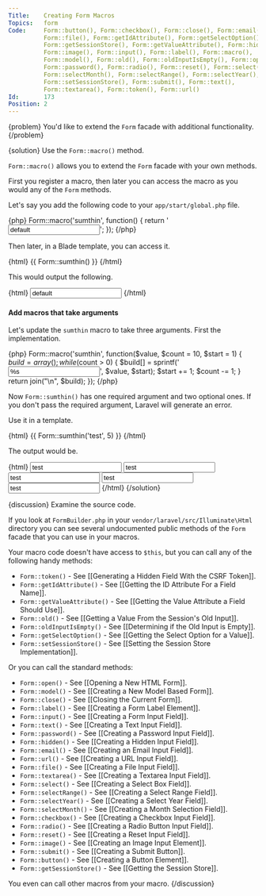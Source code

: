 ```yaml
---
Title:    Creating Form Macros
Topics:   form
Code:     Form::button(), Form::checkbox(), Form::close(), Form::email(),
          Form::file(), Form::getIdAttribute(), Form::getSelectOption(),
          Form::getSessionStore(), Form::getValueAttribute(), Form::hidden(),
          Form::image(), Form::input(), Form::label(), Form::macro(),
          Form::model(), Form::old(), Form::oldInputIsEmpty(), Form::open(),
          Form::password(), Form::radio(), Form::reset(), Form::select(),
          Form::selectMonth(), Form::selectRange(), Form::selectYear(),
          Form::setSessionStore(), Form::submit(), Form::text(),
          Form::textarea(), Form::token(), Form::url()
Id:       173
Position: 2
---
```


{problem}
You'd like to extend the `Form` facade with additional functionality.
{/problem}

{solution}
Use the `Form::macro()` method.

`Form::macro()` allows you to extend the `Form` facade with your own methods.

First you register a macro, then later you can access the macro as you would any of the `Form` methods.

Let's say you add the following code to your `app/start/global.php` file.

{php}
Form::macro('sumthin', function()
{
    return '<input type="sumthin" value="default">';
});
{/php}

Then later, in a Blade template, you can access it.

{html}
{{ Form::sumthin() }}
{/html}

This would output the following.

{html}
<input type="sumthin" value="default">
{/html}

#### Add macros that take arguments

Let's update the `sumthin` macro to take three arguments. First the implementation.

{php}
Form::macro('sumthin', function($value, $count = 10, $start = 1)
{
    $build = array();
    while ($count > 0)
    {
        $build[] = sprintf('<input type="sumthun" value="%s" index="%s">',
          $value, $start);
        $start += 1;
        $count -= 1;
    }
    return join("\n", $build);
});
{/php}

Now `Form::sumthin()` has one required argument and two optional ones. If you don't pass the required argument, Laravel will generate an error.

Use it in a template.

{html}
{{ Form::sumthin('test', 5) }}
{/html}

The output would be.

{html}
<input type="sumthin" value="test" index="1">
<input type="sumthin" value="test" index="2">
<input type="sumthin" value="test" index="3">
<input type="sumthin" value="test" index="4">
<input type="sumthin" value="test" index="5">
{/html}
{/solution}

{discussion}
Examine the source code.

If you look at `FormBuilder.php` in your `vendor/laravel/src/Illuminate\Html` directory you can see several undocumented public methods of the `Form` facade that you can use in your macros.

Your macro code doesn't have access to `$this`, but you can call any of the following handy methods:

* `Form::token()` - See [[Generating a Hidden Field With the CSRF Token]].
* `Form::getIdAttribute()` - See [[Getting the ID Attribute For a Field Name]].
* `Form::getValueAttribute()` - See [[Getting the Value Attribute a Field Should Use]].
* `Form::old()` - See [[Getting a Value From the Session's Old Input]].
* `Form::oldInputIsEmpty()` - See [[Determining if the Old Input is Empty]].
* `Form::getSelectOption()` - See [[Getting the Select Option for a Value]].
* `Form::setSessionStore()` - See [[Setting the Session Store Implementation]].

Or you can call the standard methods:

* `Form::open()` - See [[Opening a New HTML Form]].
* `Form::model()` - See [[Creating a New Model Based Form]].
* `Form::close()` - See [[Closing the Current Form]].
* `Form::label()` - See [[Creating a Form Label Element]].
* `Form::input()` - See [[Creating a Form Input Field]].
* `Form::text()` - See [[Creating a Text Input Field]].
* `Form::password()` - See [[Creating a Password Input Field]].
* `Form::hidden()` - See [[Creating a Hidden Input Field]].
* `Form::email()` - See [[Creating an Email Input Field]].
* `Form::url()` - See [[Creating a URL Input Field]].
* `Form::file()` - See [[Creating a File Input Field]].
* `Form::textarea()` - See [[Creating a Textarea Input Field]].
* `Form::select()` - See [[Creating a Select Box Field]].
* `Form::selectRange()` - See [[Creating a Select Range Field]].
* `Form::selectYear()` - See [[Creating a Select Year Field]].
* `Form::selectMonth()` - See [[Creating a Month Selection Field]].
* `Form::checkbox()` - See [[Creating a Checkbox Input Field]].
* `Form::radio()` - See [[Creating a Radio Button Input Field]].
* `Form::reset()` - See [[Creating a Reset Input Field]].
* `Form::image()` - See [[Creating an Image Input Element]].
* `Form::submit()` - See [[Creating a Submit Button]].
* `Form::button()` - See [[Creating a Button Element]].
* `Form::getSessionStore()` - See [[Getting the Session Store]].

You even can call other macros from your macro.
{/discussion}
